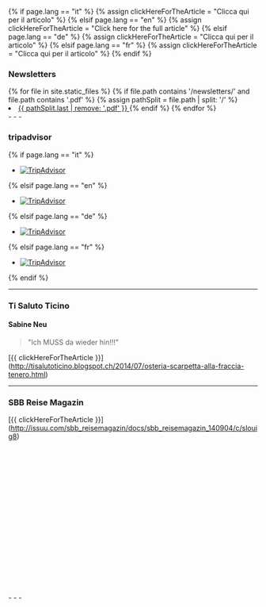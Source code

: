 {% if page.lang == "it" %} {% assign clickHereForTheArticle = "Clicca qui per il articolo" %}
{% elsif page.lang == "en" %} {% assign clickHereForTheArticle = "Click here for the full article" %}
{% elsif page.lang == "de" %} {% assign clickHereForTheArticle = "Clicca qui per il articolo" %}
{% elsif page.lang == "fr" %} {% assign clickHereForTheArticle = "Clicca qui per il articolo" %}
{% endif %}

### Newsletters
<div>
{% for file in site.static_files %}
    {% if file.path contains '/newsletters/' and file.path contains '.pdf' %}
		{% assign pathSplit =  file.path | split: '/' %}
		<li> <a href={{ file.path}}> {{ pathSplit.last | remove: '.pdf' }} </a>
    {% endif %}
{% endfor %}
</div>
- - - 

### tripadvisor
{% if page.lang == "it" %} 
<div id="TA_linkingWidgetRedesign691" class="TA_linkingWidgetRedesign">
<ul id="w7oBE1VKE" class="TA_links lvn3LYg64hPt">
<li id="Iw0pj2" class="z2FOhckD">
<a target="_blank" href="http://www.tripadvisor.it/"><img src="http://www.tripadvisor.it/img/cdsi/partner/tripadvisor_logo_115x18-15079-2.gif" alt="TripAdvisor"/></a>
</li>
</ul>
</div>
<script src="http://www.jscache.com/wejs?wtype=linkingWidgetRedesign&amp;uniq=691&amp;locationId=7146334&amp;lang=it&amp;border=false&amp;display_version=2"></script>

{% elsif page.lang == "en" %}
<div id="TA_linkingWidgetRedesign750" class="TA_linkingWidgetRedesign">
<ul id="oGL129Q2w" class="TA_links JdeBfN1VeS">
<li id="dsspPvke34" class="Xekxt0uL7Txn">
<a target="_blank" href="http://www.tripadvisor.co.uk/"><img src="http://www.tripadvisor.co.uk/img/cdsi/partner/tripadvisor_logo_115x18-15079-2.gif" alt="TripAdvisor"/></a>
</li>
</ul>
</div>
<script src="http://www.jscache.com/wejs?wtype=linkingWidgetRedesign&amp;uniq=750&amp;locationId=7146334&amp;lang=en_UK&amp;border=false&amp;display_version=2"></script>

{% elsif page.lang == "de" %}
<div id="TA_linkingWidgetRedesign81" class="TA_linkingWidgetRedesign">
<ul id="pyNEg3D4eVn" class="TA_links ndz0jYO6B4G">
<li id="AExijUGk" class="qP0lt6TSC">
<a target="_blank" href="http://www.tripadvisor.de/"><img src="http://www.tripadvisor.de/img/cdsi/partner/tripadvisor_logo_115x18-15079-2.gif" alt="TripAdvisor"/></a>
</li>
</ul>
</div>
<script src="http://www.jscache.com/wejs?wtype=linkingWidgetRedesign&amp;uniq=81&amp;locationId=7146334&amp;lang=de&amp;border=false&amp;display_version=2"></script>

{% elsif page.lang == "fr" %}
<div id="TA_linkingWidgetRedesign92" class="TA_linkingWidgetRedesign">
<ul id="AqyFlLAO" class="TA_links pvAvsx0Q">
<li id="R6LSEBo2PuPI" class="vG5mijtHrsHa">
<a target="_blank" href="http://www.tripadvisor.fr/"><img src="http://www.tripadvisor.fr/img/cdsi/partner/tripadvisor_logo_115x18-15079-2.gif" alt="TripAdvisor"/></a>
</li>
</ul>
</div>
<script src="http://www.jscache.com/wejs?wtype=linkingWidgetRedesign&amp;uniq=92&amp;locationId=7146334&amp;lang=fr&amp;border=false&amp;display_version=2"></script>
{% endif %}

- - - 

### Ti Saluto Ticino
#### Sabine Neu 
> "Ich MUSS da wieder hin!!!"  

[{{ clickHereForTheArticle }}] (http://tisalutoticino.blogspot.ch/2014/07/osteria-scarpetta-alla-fraccia-tenero.html)
- - - 

### SBB Reise Magazin

[{{ clickHereForTheArticle }}] (http://issuu.com/sbb_reisemagazin/docs/sbb_reisemagazin_140904/c/slouig8)
<div data-configid="13951617/9691137" style="width: 400px; height: 294px;" class="issuuembed"></div><script type="text/javascript" src="//e.issuu.com/embed.js" async="true"></script>
- - -

